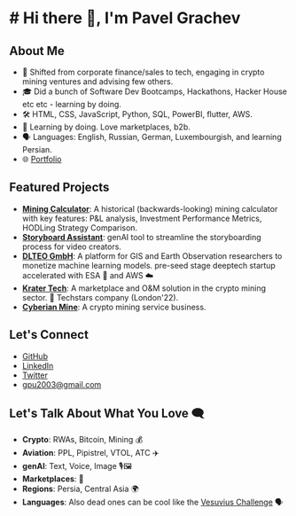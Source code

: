 # # Hi there 👋, I'm Pavel Grachev

## About Me
- 🚀 Shifted from corporate finance/sales to tech, engaging in crypto mining ventures and advising few others.
- 🎓 Did a bunch of Software Dev Bootcamps, Hackathons, Hacker House etc etc - learning by doing.
- 🛠 HTML, CSS, JavaScript, Python, SQL, PowerBI, flutter, AWS.
- 🌱 Learning by doing. Love marketplaces, b2b. 
- 🗣️ Languages: English, Russian, German, Luxembourgish, and learning Persian.
- 🌐 [Portfolio](https://pgrach.tech/)

## Featured Projects
- **[Mining Calculator](https://aidala.uk/dashboard)**: A historical (backwards-looking) mining calculator with key features: P&L analysis, Investment Performance Metrics, HODLing Strategy Comparison.
- **[Storyboard Assistant](https://www.motiohead.com/how-to-create-a-storyboard-for-a-video/)**: genAI tool to streamline the storyboarding process for video creators.
- **[DLTEO GmbH](https://dlteo.com)**: A platform for GIS and Earth Observation researchers to monetize machine learning models. pre-seed stage deeptech startup accelerated with ESA 🚀 and AWS ☁️
- **[Krater Tech](https://krater.io)**: A marketplace and O&M solution in the crypto mining sector. 🚀 Techstars company (London'22).
- **[Cyberian Mine](https://cyberianmine.de)**: A crypto mining service business. 
  
## Let's Connect
- [GitHub](https://github.com/pgrach)
- [LinkedIn](https://www.linkedin.com/in/pgrach/)
- [Twitter](https://twitter.com/pgrache)
- gpu2003@gmail.com

## Let's Talk About What You Love 🗨️
- **Crypto**: RWAs, Bitcoin, Mining 💰
- **Aviation**: PPL, Pipistrel, VTOL, ATC ✈️
- **genAI**: Text, Voice, Image 🎙️🖼️
- **Marketplaces**: 💼
- **Regions**: Persia, Central Asia 🌍
- **Languages**: Also dead ones can be cool like the [Vesuvius Challenge](https://scrollprize.org/) 🗣️
